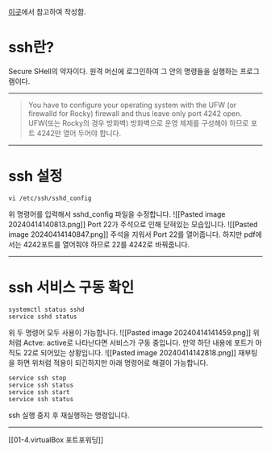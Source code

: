 [이곳](https://pinggoopark.tistory.com/156?category=1205389)에서 참고하여 작성함.
# ssh란?
Secure SHell의 약자이다.
원격 머신에 로그인하여 그 안의 명령들을 실행하는 프로그램이다.
***
> You have to configure your operating system with the UFW (or firewalld for Rocky) firewall and thus leave only port 4242 open.
> UFW(또는 Rocky의 경우 방화벽) 방화벽으로 운영 체제를 구성해야 하므로 포트 4242만 열어 두어야 합니다.
***
# ssh 설정
```
vi /etc/ssh/sshd_config
```
위 명령어를 입력해서 sshd_config 파일을 수정합니다.
![[Pasted image 20240414140813.png]]
Port 22가 주석으로 인해 닫혀있는 모습입니다.
![[Pasted image 20240414140847.png]]
주석을 지워서 Port 22를 열어줍니다.
하지만 pdf에서는 4242포트를 열어줘야 하므로 22를 4242로 바꿔줍니다.
***
# ssh 서비스 구동 확인
```
systemctl status sshd
service sshd status
```
위 두 명령어 모두 사용이 가능합니다.
![[Pasted image 20240414141459.png]]
위처럼 Actve: active로 나타난다면 서비스가 구동 중입니다.
만약 하단 내용에 포트가 아직도 22로 되어있는 상황입니다.
![[Pasted image 20240414142818.png]]
재부팅을 하면 위처럼 적용이 되긴하지만 아래 명령어로 해결이 가능합니다.
```
service ssh stop
service ssh status
service ssh start
service ssh status
```
ssh 실행 중지 후 재실행하는 명령입니다.
***
[[01-4.virtualBox 포트포워딩]]